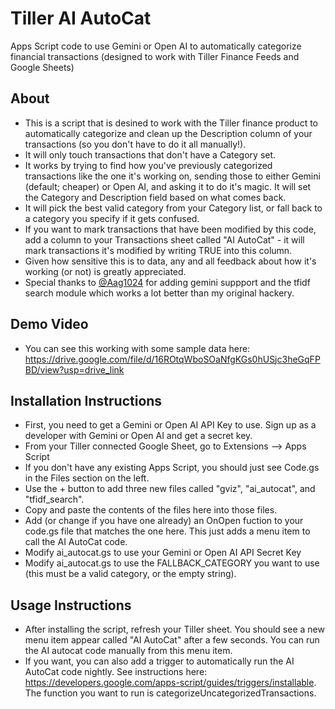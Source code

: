 # Tiller AI AutoCat
Apps Script code to use Gemini or Open AI to automatically categorize financial transactions (designed to work with Tiller Finance Feeds and Google Sheets)

## About
- This is a script that is desined to work with the Tiller finance product to automatically categorize and clean up the Description column of your transactions (so you don't have to do it all manually!).
- It will only touch transactions that don't have a Category set.
- It works by trying to find how you've previously categorized transactions like the one it's working on, sending those to either Gemini (default; cheaper) or Open AI, and asking it to do it's magic.  It will set the Category and Description field based on what comes back.
- It will pick the best valid category from your Category list, or fall back to a category you specify if it gets confused.
- If you want to mark transactions that have been modified by this code, add a column to your Transactions sheet called "AI AutoCat" - it will mark transactions it's modified by writing TRUE into this column.
- Given how sensitive this is to data, any and all feedback about how it's working (or not) is greatly appreciated.
- Special thanks to [@Aag1024](https://github.com/aag1024) for adding gemini suppport and the tfidf search module which works a lot better than my original hackery.

## Demo Video
- You can see this working with some sample data here: https://drive.google.com/file/d/16ROtqWboSOaNfgKGs0hUSjc3heGqFPBD/view?usp=drive_link

## Installation Instructions
- First, you need to get a Gemini or Open AI API Key to use.  Sign up as a developer with Gemini or Open AI and get a secret key.
- From your Tiller connected Google Sheet, go to Extensions --> Apps Script
- If you don't have any existing Apps Script, you should just see Code.gs in the Files section on the left.
- Use the + button to add three new files called "gviz", "ai_autocat", and "tfidf_search".
- Copy and paste the contents of the files here into those files.
- Add (or change if you have one already) an OnOpen fuction to your code.gs file that matches the one here.  This just adds a menu item to call the AI AutoCat code.
- Modify ai_autocat.gs to use your Gemini or Open AI API Secret Key
- Modify ai_autocat.gs to use the FALLBACK_CATEGORY you want to use (this must be a valid category, or the empty string).

## Usage Instructions
- After installing the script, refresh your Tiller sheet.  You should see a new menu item appear called "AI AutoCat" after a few seconds.  You can run the AI autocat code manually from this menu item.
- If you want, you can also add a trigger to automatically run the AI AutoCat code nightly.  See instructions here: https://developers.google.com/apps-script/guides/triggers/installable.  The function you want to run is categorizeUncategorizedTransactions.
